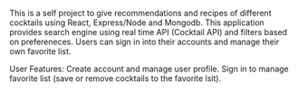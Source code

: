 This is a self project to give recommendations and recipes of different cocktails using React, Express/Node and Mongodb.
This application provides search engine using real time API (Cocktail API) and filters based on prefereneces.
Users can sign in into their accounts and manage their own favorite list.

User Features:
Create account and manage user profile.
Sign in to manage favorite list (save or remove cocktails to the favorite lsit).

